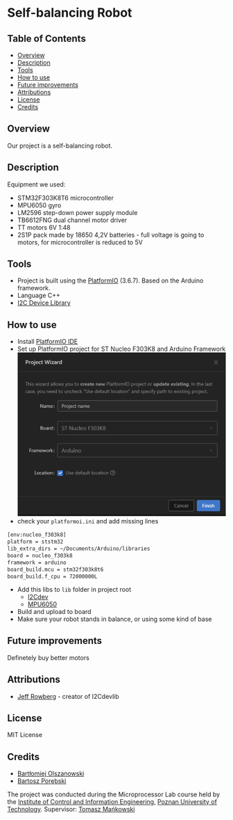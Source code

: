 # Self-balancing Robot

## Table of Contents
* [Overview ](#Overview)
* [Description ](#Description)
* [Tools](#Tools)
* [How to use](#How-to-use)
* [Future improvements](#Future-improvements)
* [Attributions](#Attributions)
* [License](#License)
* [Credits](#Credits)

## Overview 
Our project is a self-balancing robot.

## Description 
Equipment we used:
* STM32F303K8T6 microcontroller 
* MPU6050 gyro
* LM2596 step-down power supply module
* TB6612FNG dual channel motor driver
* TT motors 6V 1:48
* 2S1P pack made by 18650 4,2V batteries  - full voltage is going to motors, for microcontroller
is reduced to 5V 

## Tools 
* Project is built using the [PlatformIO](https://platformio.org) (3.6.7). Based on the Arduino framework.
* Language C++ 
* [I2C Device Library](https://github.com/jrowberg/i2cdevlib)

## How to use
* Install [PlatformIO IDE](https://docs.platformio.org/en/latest/ide.html#platformio-ide)
* Set up PlatformIO project for ST Nucleo F303K8 and Arduino Framework
![Configuration](./configuration.png)
* check your `platformoi.ini` and add missing lines
```
[env:nucleo_f303k8]
platform = ststm32
lib_extra_dirs = ~/Documents/Arduino/libraries
board = nucleo_f303k8
framework = arduino
board_build.mcu = stm32f303k8t6
board_build.f_cpu = 72000000L
```
* Add this libs to ```lib``` folder in project root
  * [I2Cdev](https://github.com/jrowberg/i2cdevlib/tree/master/Arduino/I2Cdev)  
  * [MPU6050](https://github.com/jrowberg/i2cdevlib/tree/master/Arduino/MPU6050)
* Build and upload to board
* Make sure your robot stands in balance, or using some kind of base

## Future improvements
Definetely buy better motors

## Attributions
* [Jeff Rowberg](https://github.com/jrowberg) - creator of I2Cdevlib

## License
MIT License 

## Credits 
* [Bartłomiej Olszanowski](https://github.com/baloo1379)
* [Bartosz Porębski](https://github.com/baatheo)

The project was conducted during the Microprocessor Lab course held by the [Institute of Control and Information Engineering](http://www.cie.put.poznan.pl/index.php?lang=en), [Poznan University of Technology](https://www.put.poznan.pl/en).
Supervisor: [Tomasz Mańkowski](https://github.com/Tomasz-Mankowski)
